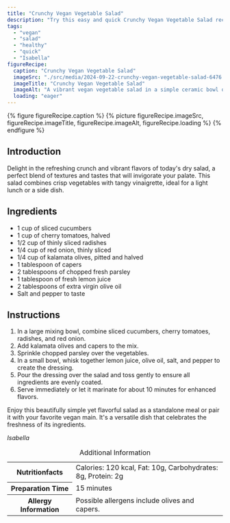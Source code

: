 ```yaml
---
title: "Crunchy Vegan Vegetable Salad"
description: "Try this easy and quick Crunchy Vegan Vegetable Salad recipe, packed with fresh ingredients and dressed in a tangy vinaigrette. Perfect for a healthy meal."
tags:
  - "vegan"
  - "salad"
  - "healthy"
  - "quick"
  - "Isabella"
figureRecipe: 
  caption: "Crunchy Vegan Vegetable Salad"
  imageSrc: "./src/media/2024-09-22-crunchy-vegan-vegetable-salad-6476.png"
  imageTitle: "Crunchy Vegan Vegetable Salad"
  imageAlt: "A vibrant vegan vegetable salad in a simple ceramic bowl on a plain white table, bursting with colorful ingredients and fresh parsley."
  loading: "eager"
---
```


{% figure figureRecipe.caption %}
{% picture figureRecipe.imageSrc, figureRecipe.imageTitle, figureRecipe.imageAlt, figureRecipe.loading %}
{% endfigure %}

## Introduction

Delight in the refreshing crunch and vibrant flavors of today's dry salad, a perfect blend of textures and tastes that will invigorate your palate. This salad combines crisp vegetables with tangy vinaigrette, ideal for a light lunch or a side dish.

## Ingredients

- 1 cup of sliced cucumbers
- 1 cup of cherry tomatoes, halved
- 1/2 cup of thinly sliced radishes
- 1/4 cup of red onion, thinly sliced
- 1/4 cup of kalamata olives, pitted and halved
- 1 tablespoon of capers
- 2 tablespoons of chopped fresh parsley
- 1 tablespoon of fresh lemon juice
- 2 tablespoons of extra virgin olive oil
- Salt and pepper to taste

## Instructions

1. In a large mixing bowl, combine sliced cucumbers, cherry tomatoes, radishes, and red onion.
2. Add kalamata olives and capers to the mix.
3. Sprinkle chopped parsley over the vegetables.
4. In a small bowl, whisk together lemon juice, olive oil, salt, and pepper to create the dressing.
5. Pour the dressing over the salad and toss gently to ensure all ingredients are evenly coated.
6. Serve immediately or let it marinate for about 10 minutes for enhanced flavors.

Enjoy this beautifully simple yet flavorful salad as a standalone meal or pair it with your favorite vegan main. It's a versatile dish that celebrates the freshness of its ingredients.

*Isabella*

<table><caption class='sr-only'>Additional Information</caption><tr><th>Nutritionfacts</th><td>Calories: 120 kcal, Fat: 10g, Carbohydrates: 8g, Protein: 2g&nbsp;</td></tr><tr><th>Preparation Time</th><td>15 minutes&nbsp;</td></tr><tr><th>Allergy Information</th><td>Possible allergens include olives and capers.&nbsp;</td></tr></table>

